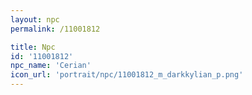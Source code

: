 ```yaml
---
layout: npc
permalink: /11001812

title: Npc
id: '11001812'
npc_name: 'Cerian'
icon_url: 'portrait/npc/11001812_m_darkkylian_p.png'
---
```

